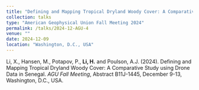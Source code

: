 ```yaml
---
title: "Defining and Mapping Tropical Dryland Woody Cover: A Comparative Study using Drone Data in Senegal"
collection: talks
type: "American Geophysical Union Fall Meeting 2024"
permalink: /talks/2024-12-AGU-4
venue: ""
date: 2024-12-09
location: "Washington, D.C., USA"
---
```


Li, X., Hansen, M., Potapov, P., <b>Li, H.</b> and Poulson, A.J. (2024). Defining and Mapping Tropical Dryland Woody Cover: A Comparative Study using Drone Data in Senegal. <i>AGU Fall Meeting</i>, Abstract B11J-1445, December 9-13, Washington, D.C., USA.